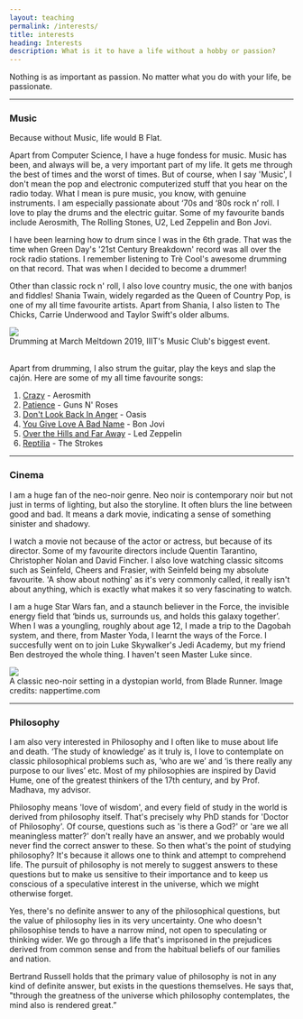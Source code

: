 ```yaml
---
layout: teaching
permalink: /interests/
title: interests
heading: Interests
description: What is it to have a life without a hobby or passion?
---
```

Nothing is as important as passion. No matter what you do with your life, be passionate. 

***

### Music
Because without Music, life would B Flat.

Apart from Computer Science, I have a huge fondess for music. Music has been, and always will be, a very important part of my life. It gets me through the best of times and the worst of times. But of course, when I say 'Music', I don't mean the pop and electronic computerized stuff that you hear on the radio today. What I mean is pure music, you know, with genuine instruments. I am especially passionate about ‘70s and ‘80s rock n’ roll. I love to play the drums and the electric guitar. Some of my favourite bands include Aerosmith, The Rolling Stones, U2, Led Zeppelin and Bon Jovi. 

I have been learning how to drum since I was in the 6th grade. That was the time when Green Day's '21st Century Breakdown' record was all over the rock radio stations. I remember listening to Trè Cool's awesome drumming on that record. That was when I decided to become a drummer! 

Other than classic rock n' roll, I also love country music, the one with banjos and fiddles! Shania Twain, widely regarded as the Queen of Country Pop, is one of my all time favourite artists. Apart from Shania, I also listen to The Chicks, Carrie Underwood and Taylor Swift's older albums. 

<div class="col-sm mt-3 mt-md-0">
    <img class="col three" src="{{ site.baseurl }}/assets/img/meltdown.jpg">
</div>
<div class="col three caption">
    Drumming at March Meltdown 2019, IIIT's Music Club's biggest event. 
</div>
<br/>

Apart from drumming, I also strum the guitar, play the keys and slap the cajón. Here are some of my all time favourite songs: 

1. [Crazy](https://www.youtube.com/watch?v=NMNgbISmF4I) - Aerosmith
2. [Patience](https://www.youtube.com/watch?v=ErvgV4P6Fzc) - Guns N' Roses
3. [Don't Look Back In Anger](https://www.youtube.com/watch?v=r8OipmKFDeM) - Oasis
4. [You Give Love A Bad Name](https://www.youtube.com/watch?v=KrZHPOeOxQQ) - Bon Jovi 
5. [Over the Hills and Far Away](https://www.youtube.com/watch?v=0Az-TuYb4h0) - Led Zeppelin
6. [Reptilia](https://www.youtube.com/watch?v=b8-tXG8KrWs) - The Strokes

***

### Cinema

I am a huge fan of the neo-noir genre. Neo noir is contemporary noir but not just in terms of lighting, but also the storyline. It often blurs the line between good and bad. It means a dark movie, indicating a sense of something sinister and shadowy. 

I watch a movie not because of the actor or actress, but because of its director. Some of my favourite directors include Quentin Tarantino, Christopher Nolan and David Fincher. I also love watching classic sitcoms such as Seinfeld, Cheers and Frasier, with Seinfeld being my absolute favourite. 'A show about nothing' as it's very commonly called, it really isn't about anything, which is exactly what makes it so very fascinating to watch. 

I am a huge Star Wars fan, and a staunch believer in the Force, the invisible energy field that ‘binds us, surrounds us, and holds this galaxy together’. When I was a youngling, roughly about age 12, I made a trip to the Dagobah system, and there, from Master Yoda, I learnt the ways of the Force. I succesfully went on to join Luke Skywalker's Jedi Academy, but my friend Ben destroyed the whole thing. I haven't seen Master Luke since.

<div class="img_row">
    <!-- <center> <img width="480" height="320" src="{{ site.baseurl }}/assets/img/noir.jpg"> </center> -->
    <img class="col three" src="{{ site.baseurl }}/assets/img/noir.jpg">
</div>
<div class="col three caption">
    A classic neo-noir setting in a dystopian world, from Blade Runner. Image credits: nappertime.com
</div>

*** 

### Philosophy

I am also very interested in Philosophy and I often like to muse about life and death. ‘The study of knowledge’ as it truly is, I love to contemplate on classic philosophical problems such as, ‘who are we’ and ‘is there really any purpose to our lives’ etc. Most of my philosophies are inspired by David Hume, one of the greatest thinkers of the 17th century, and by Prof. Madhava, my advisor. 

Philosophy means 'love of wisdom', and every field of study in the world is derived from philosophy itself. That's precisely why PhD stands for 'Doctor of Philosophy'. Of course, questions such as 'is there a God?' or 'are we all meaningless matter?' don't really have an answer, and we probably would never find the correct answer to these. So then what's the point of studying philosophy? It's because it allows one to think and attempt to comprehend life. The pursuit of philosophy is not merely to suggest answers to these questions but to make us sensitive to their importance and to keep us conscious of a speculative interest in the universe, which we might otherwise forget. 

<!-- <div class="img_row">
    <img class="col three" src="{{ site.baseurl }}/assets/img/roads.jpeg">
</div>
<div class="col three caption">
    Two roads diverging into the woods. Which one do I choose? Image credits: medium
</div>

<br/> -->

Yes, there's no definite answer to any of the philosophical questions, but the value of philosophy lies in its very uncertainty. One who doesn't philosophise tends to have a narrow mind, not open to speculating or thinking wider. We go through a life that's imprisoned in the prejudices derived from common sense and from the habitual beliefs of our families and nation. 

Bertrand Russell holds that the primary value of philosophy is not in any kind of definite answer, but exists in the questions themselves. He says that, "through the greatness of the universe which philosophy contemplates, the mind also is rendered great.” 
